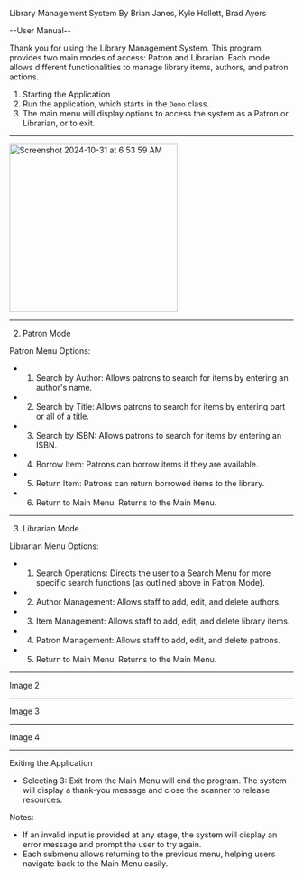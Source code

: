 Library Management System
By Brian Janes, Kyle Hollett, Brad Ayers

--User Manual--

Thank you for using the Library Management System. This program provides two main modes of access: Patron and Librarian. Each mode allows different functionalities to manage library items, authors, and patron actions.

1. Starting the Application
1. Run the application, which starts in the `Demo` class.
2. The main menu will display options to access the system as a Patron or Librarian, or to exit.

---

<img width="298" alt="Screenshot 2024-10-31 at 6 53 59 AM" src="https://github.com/user-attachments/assets/f1852d0c-816c-433c-95c1-8c88a506fdb0">


---

2. Patron Mode

Patron Menu Options:
- 1. Search by Author: Allows patrons to search for items by entering an author's name.
- 2. Search by Title: Allows patrons to search for items by entering part or all of a title.
- 3. Search by ISBN: Allows patrons to search for items by entering an ISBN.
- 4. Borrow Item: Patrons can borrow items if they are available.
- 5. Return Item: Patrons can return borrowed items to the library.
- 6. Return to Main Menu: Returns to the Main Menu.

---

3. Librarian Mode

Librarian Menu Options:
- 1. Search Operations: Directs the user to a Search Menu for more specific search functions (as outlined above in Patron Mode).
- 2. Author Management: Allows staff to add, edit, and delete authors.
- 3. Item Management: Allows staff to add, edit, and delete library items.
- 4. Patron Management: Allows staff to add, edit, and delete patrons.
- 5. Return to Main Menu: Returns to the Main Menu.

---

Image 2

---

Image 3

---

Image 4

---

Exiting the Application
- Selecting 3: Exit from the Main Menu will end the program. The system will display a thank-you message and close the scanner to release resources.

Notes:
- If an invalid input is provided at any stage, the system will display an error message and prompt the user to try again. 
- Each submenu allows returning to the previous menu, helping users navigate back to the Main Menu easily.
